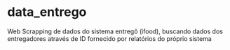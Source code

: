 # data_entrego
Web Scrapping de dados do sistema entregô (ifood), buscando dados dos entregadores através de ID fornecido por relatórios do próprio sistema 
